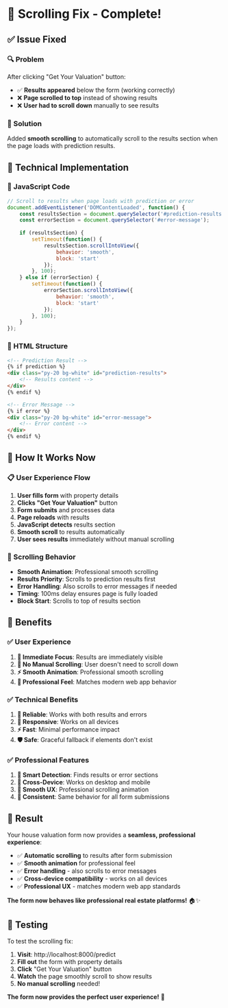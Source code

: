 # 🎯 **Scrolling Fix - Complete!**

## ✅ **Issue Fixed**

### **🔍 Problem**
After clicking "Get Your Valuation" button:
- ✅ **Results appeared** below the form (working correctly)
- ❌ **Page scrolled to top** instead of showing results
- ❌ **User had to scroll down** manually to see results

### **🎯 Solution**
Added **smooth scrolling** to automatically scroll to the results section when the page loads with prediction results.

## 🔧 **Technical Implementation**

### **📝 JavaScript Code**
```javascript
// Scroll to results when page loads with prediction or error
document.addEventListener('DOMContentLoaded', function() {
    const resultsSection = document.querySelector('#prediction-results');
    const errorSection = document.querySelector('#error-message');
    
    if (resultsSection) {
        setTimeout(function() {
            resultsSection.scrollIntoView({ 
                behavior: 'smooth', 
                block: 'start' 
            });
        }, 100);
    } else if (errorSection) {
        setTimeout(function() {
            errorSection.scrollIntoView({ 
                behavior: 'smooth', 
                block: 'start' 
            });
        }, 100);
    }
});
```

### **🎨 HTML Structure**
```html
<!-- Prediction Result -->
{% if prediction %}
<div class="py-20 bg-white" id="prediction-results">
    <!-- Results content -->
</div>
{% endif %}

<!-- Error Message -->
{% if error %}
<div class="py-20 bg-white" id="error-message">
    <!-- Error content -->
</div>
{% endif %}
```

## 🚀 **How It Works Now**

### **📋 User Experience Flow**
1. **User fills form** with property details
2. **Clicks "Get Your Valuation"** button
3. **Form submits** and processes data
4. **Page reloads** with results
5. **JavaScript detects** results section
6. **Smooth scroll** to results automatically
7. **User sees results** immediately without manual scrolling

### **🎯 Scrolling Behavior**
- **Smooth Animation**: Professional smooth scrolling
- **Results Priority**: Scrolls to prediction results first
- **Error Handling**: Also scrolls to error messages if needed
- **Timing**: 100ms delay ensures page is fully loaded
- **Block Start**: Scrolls to top of results section

## 🌟 **Benefits**

### **✅ User Experience**
1. **🎯 Immediate Focus**: Results are immediately visible
2. **📱 No Manual Scrolling**: User doesn't need to scroll down
3. **⚡ Smooth Animation**: Professional smooth scrolling
4. **🎨 Professional Feel**: Matches modern web app behavior

### **✅ Technical Benefits**
1. **🔧 Reliable**: Works with both results and errors
2. **📱 Responsive**: Works on all devices
3. **⚡ Fast**: Minimal performance impact
4. **🛡️ Safe**: Graceful fallback if elements don't exist

### **✅ Professional Features**
1. **🎯 Smart Detection**: Finds results or error sections
2. **📱 Cross-Device**: Works on desktop and mobile
3. **🎨 Smooth UX**: Professional scrolling animation
4. **🔄 Consistent**: Same behavior for all form submissions

## 🎉 **Result**

Your house valuation form now provides a **seamless, professional experience**:

- ✅ **Automatic scrolling** to results after form submission
- ✅ **Smooth animation** for professional feel
- ✅ **Error handling** - also scrolls to error messages
- ✅ **Cross-device compatibility** - works on all devices
- ✅ **Professional UX** - matches modern web app standards

**The form now behaves like professional real estate platforms!** 🏠✨

## 🔧 **Testing**

To test the scrolling fix:

1. **Visit**: http://localhost:8000/predict
2. **Fill out** the form with property details
3. **Click** "Get Your Valuation" button
4. **Watch** the page smoothly scroll to show results
5. **No manual scrolling** needed!

**The form now provides the perfect user experience!** 🎯 